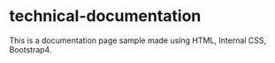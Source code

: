 # technical-documentation
This is a documentation page sample made using HTML, Internal CSS, Bootstrap4.
